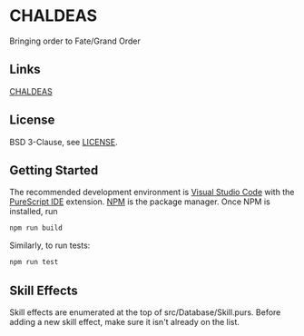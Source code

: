 # CHALDEAS
Bringing order to Fate/Grand Order

## Links
[CHALDEAS](https://jnbooth.github.io/chaldeas/#)

## License
BSD 3-Clause, see [LICENSE](https://github.com/jnbooth/chaldeas/blob/master/LICENSE).

## Getting Started
The recommended development environment is [Visual Studio Code](code.visualstudio.com) with the [PureScript IDE](https://marketplace.visualstudio.com/items?itemName=nwolverson.ide-purescript) extension. [NPM](https://www.npmjs.com/get-npm) is the package manager. Once NPM is installed, run

```sh
npm run build
```

Similarly, to run tests:

```sh
npm run test
```

## Skill Effects
Skill effects are enumerated at the top of src/Database/Skill.purs. Before adding a new skill effect, make sure it isn't already on the list.
